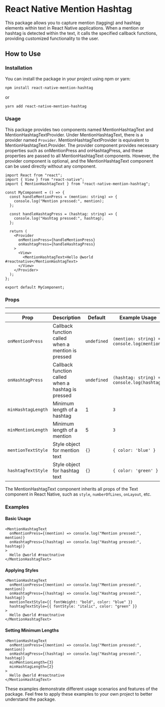 # React Native Mention Hashtag

This package allows you to capture mention (tagging) and hashtag elements within text in React Native applications. When a mention or hashtag is detected within the text, it calls the specified callback functions, providing customized functionality to the user.

## How to Use

### Installation

You can install the package in your project using npm or yarn:

```bash
npm install react-native-mention-hashtag
```

or

```bash
yarn add react-native-mention-hashtag
```

### Usage

This package provides two components named MentionHashtagText and MentionHashtagTextProvider. Under MentionHashtagText, there is a provider named `Provider`. MentionHashtagTextProvider is equivalent to MentionHashtagText.Provider. The provider component provides necessary properties such as onMentionPress and onHashtagPress, and these properties are passed to all MentionHashtagText components. However, the provider component is optional, and the MentionHashtagText component can be used directly without any component.

```tsx
import React from "react";
import { View } from "react-native";
import { MentionHashtagText } from "react-native-mention-hashtag";

const MyComponent = () => {
  const handleMentionPress = (mention: string) => {
    console.log("Mention pressed:", mention);
  };

  const handleHashtagPress = (hashtag: string) => {
    console.log("Hashtag pressed:", hashtag);
  };

  return (
    <Provider
      onMentionPress={handleMentionPress}
      onHashtagPress={handleHashtagPress}
    >
      <View>
        <MentionHashtagText>Hello @world #reactnative</MentionHashtagText>
      </View>
    </Provider>
  );
};

export default MyComponent;
```

### Props

---

| Prop               | Description                                        | Default     | Example Usage                               |
| ------------------ | -------------------------------------------------- | ----------- | ------------------------------------------- |
| `onMentionPress`   | Callback function called when a mention is pressed | `undefined` | `(mention: string) => console.log(mention)` |
| `onHashtagPress`   | Callback function called when a hashtag is pressed | `undefined` | `(hashtag: string) => console.log(hashtag)` |
| `minHashtagLength` | Minimum length of a hashtag                        | 1           | `3`                                         |
| `minMentionLength` | Minimum length of a mention                        | 5           | `3`                                         |
| `mentionTextStyle` | Style object for mention text                      | `{}`        | `{ color: 'blue' }`                         |
| `hashtagTextStyle` | Style object for hashtag text                      | `{}`        | `{ color: 'green' }`                        |

The MentionHashtagText component inherits all props of the Text component in React Native, such as `style`, `numberOfLines`, `onLayout`, etc.

### Examples

#### Basic Usage

```tsx
<MentionHashtagText
  onMentionPress={(mention) => console.log("Mention pressed:", mention)}
  onHashtagPress={(hashtag) => console.log("Hashtag pressed:", hashtag)}
>
  Hello @world #reactnative
</MentionHashtagText>
```

#### Applying Styles

```tsx
<MentionHashtagText
  onMentionPress={(mention) => console.log("Mention pressed:", mention)}
  onHashtagPress={(hashtag) => console.log("Hashtag pressed:", hashtag)}
  mentionTextStyle={{ fontWeight: "bold", color: "blue" }}
  hashtagTextStyle={{ fontStyle: "italic", color: "green" }}
>
  Hello @world #reactnative
</MentionHashtagText>
```

#### Setting Minimum Lengths

```tsx
<MentionHashtagText
  onMentionPress={(mention) => console.log("Mention pressed:", mention)}
  onHashtagPress={(hashtag) => console.log("Hashtag pressed:", hashtag)}
  minMentionLength={3}
  minHashtagLength={2}
>
  Hello @world #reactnative
</MentionHashtagText>
```

These examples demonstrate different usage scenarios and features of the package. Feel free to apply these examples to your own project to better understand the package.
